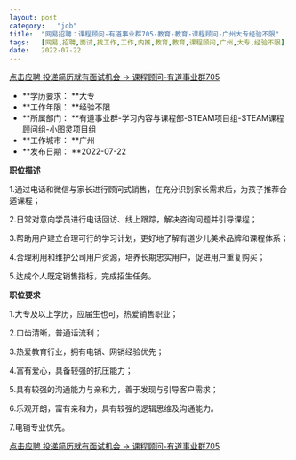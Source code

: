 ```yaml
---
layout:	post
category:	"job"
title:	"网易招聘：课程顾问-有道事业群705-教育-教育-课程顾问-广州大专经验不限"
tags:	[网易,招聘,面试,找工作,工作,内推,教育,教育,课程顾问,广州,大专,经验不限]
date:	2022-07-22
---
```


[点击应聘 投递简历就有面试机会 ->  课程顾问-有道事业群705](http://mobile.bole.netease.com/bole/boleDetail?id=33739&employeeId=346f03c3cda5f04c&key=all)



- **学历要求： **大专
- **工作年限： **经验不限
- **所属部门： **有道事业群-学习内容与课程部-STEAM项目组-STEAM课程顾问组-小图灵项目组
- **工作城市： **广州
- **发布日期： **2022-07-22



**职位描述**

1.通过电话和微信与家长进行顾问式销售，在充分识别家长需求后，为孩子推荐合适课程；

2.日常对意向学员进行电话回访、线上跟踪，解决咨询问题并引导课程；

3.帮助用户建立合理可行的学习计划，更好地了解有道少儿美术品牌和课程体系；

4.合理利用和维护公司用户资源，培养长期忠实用户，促进用户重复购买；

5.达成个人既定销售指标，完成招生任务。



**职位要求**

1.大专及以上学历，应届生也可，热爱销售职业；

2.口齿清晰，普通话流利；

3.热爱教育行业，拥有电销、网销经验优先；

4.富有爱心，具备较强的抗压能力；

5.具有较强的沟通能力与亲和力，善于发现与引导客户需求；

6.乐观开朗，富有亲和力，具有较强的逻辑思维及沟通能力。

7.电销专业优先。



[点击应聘 投递简历就有面试机会 ->  课程顾问-有道事业群705](http://mobile.bole.netease.com/bole/boleDetail?id=33739&employeeId=346f03c3cda5f04c&key=all)